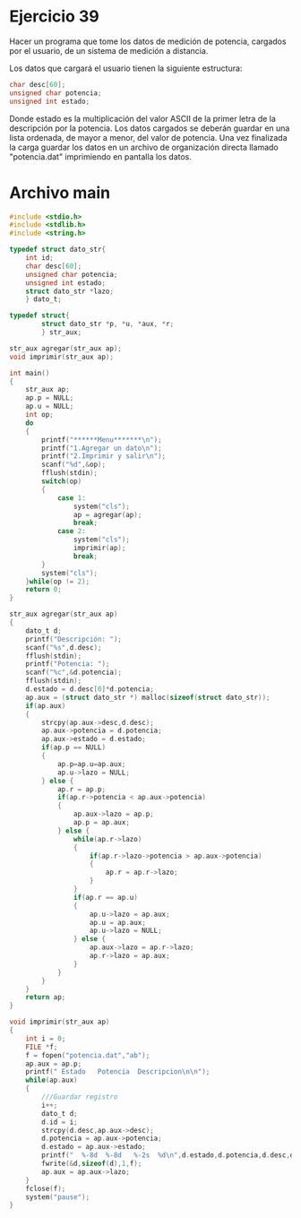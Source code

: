 # Ejercicio 39
Hacer un programa que tome los datos de medición de potencia, cargados por el usuario, de un sistema de medición a distancia.

Los datos que cargará el usuario tienen la siguiente estructura:

```c
char desc[60];
unsigned char potencia;
unsigned int estado;
```

Donde estado es la multiplicación del valor ASCII de la primer letra de la descripción por la potencia. Los datos cargados se deberán guardar en una lista ordenada, de mayor a menor, del valor de potencia. Una vez finalizada la carga guardar los datos en un archivo de organización directa llamado "potencia.dat" imprimiendo en pantalla los datos.

# Archivo main

```c
#include <stdio.h>
#include <stdlib.h>
#include <string.h>

typedef struct dato_str{
    int id;
    char desc[60];
    unsigned char potencia;
    unsigned int estado;
    struct dato_str *lazo;
    } dato_t;

typedef struct{
        struct dato_str *p, *u, *aux, *r;
        } str_aux;

str_aux agregar(str_aux ap);
void imprimir(str_aux ap);

int main()
{
    str_aux ap;
    ap.p = NULL;
    ap.u = NULL;
    int op;
    do
    {
        printf("******Menu*******\n");
        printf("1.Agregar un dato\n");
        printf("2.Imprimir y salir\n");
        scanf("%d",&op);
        fflush(stdin);
        switch(op)
        {
            case 1:
                system("cls");
                ap = agregar(ap);
                break;
            case 2:
                system("cls");
                imprimir(ap);
                break;
        }
        system("cls");
    }while(op != 2);
    return 0;
}

str_aux agregar(str_aux ap)
{
    dato_t d;
    printf("Descripción: ");
    scanf("%s",d.desc);
    fflush(stdin);
    printf("Potencia: ");
    scanf("%c",&d.potencia);
    fflush(stdin);
    d.estado = d.desc[0]*d.potencia;
    ap.aux = (struct dato_str *) malloc(sizeof(struct dato_str));
    if(ap.aux)
    {
        strcpy(ap.aux->desc,d.desc);
        ap.aux->potencia = d.potencia;
        ap.aux->estado = d.estado;
        if(ap.p == NULL)
        {
            ap.p=ap.u=ap.aux;
            ap.u->lazo = NULL;
        } else {
            ap.r = ap.p;
            if(ap.r->potencia < ap.aux->potencia)
            {
                ap.aux->lazo = ap.p;
                ap.p = ap.aux;
            } else {
                while(ap.r->lazo)
                {
                    if(ap.r->lazo->potencia > ap.aux->potencia)
                    {
                        ap.r = ap.r->lazo;
                    }
                }
                if(ap.r == ap.u)
                {
                    ap.u->lazo = ap.aux;
                    ap.u = ap.aux;
                    ap.u->lazo = NULL;
                } else {
                    ap.aux->lazo = ap.r->lazo;
                    ap.r->lazo = ap.aux;
                }
            }
        }
    }
    return ap;
}

void imprimir(str_aux ap)
{
    int i = 0;
    FILE *f;
    f = fopen("potencia.dat","ab");
    ap.aux = ap.p;
    printf(" Estado   Potencia  Descripcion\n\n");
    while(ap.aux)
    {
        ///Guardar registro
        i++;
        dato_t d;
        d.id = i;
        strcpy(d.desc,ap.aux->desc);
        d.potencia = ap.aux->potencia;
        d.estado = ap.aux->estado;
        printf("  %-8d  %-8d   %-2s  %d\n",d.estado,d.potencia,d.desc,d.id);
        fwrite(&d,sizeof(d),1,f);
        ap.aux = ap.aux->lazo;
    }
    fclose(f);
    system("pause");
}
```
